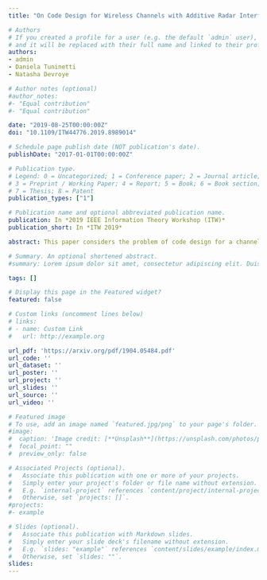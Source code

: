 ```yaml
---
title: "On Code Design for Wireless Channels with Additive Radar Interference"

# Authors
# If you created a profile for a user (e.g. the default `admin` user), write the username (folder name) here 
# and it will be replaced with their full name and linked to their profile.
authors:
- admin
- Daniela Tuninetti
- Natasha Devroye

# Author notes (optional)
#author_notes:
#- "Equal contribution"
#- "Equal contribution"

date: "2019-08-25T00:00:00Z"
doi: "10.1109/ITW44776.2019.8989014"

# Schedule page publish date (NOT publication's date).
publishDate: "2017-01-01T00:00:00Z"

# Publication type.
# Legend: 0 = Uncategorized; 1 = Conference paper; 2 = Journal article;
# 3 = Preprint / Working Paper; 4 = Report; 5 = Book; 6 = Book section;
# 7 = Thesis; 8 = Patent
publication_types: ["1"]

# Publication name and optional abbreviated publication name.
publication: In *2019 IEEE Information Theory Workshop (ITW)*
publication_short: In *ITW 2019*

abstract: This paper considers the problem of code design for a channel where communications and radar systems coexist, modeled as having both Additive White Gaussian Noise (AWGN) and Additive Radar Interference (ARI). The question of how to adapt or re-design convolutional codes (decoded by the Viterbi algorithm) and LDPC codes (decoded by the sum-product algorithm and optimized by using the EXIT chart method) to effectively handle the overall non-Gaussian ARI noise is investigated. Interestingly, it is found that codes optimized for AWGN-only noise and decoded using a decoding metric that accounts for both the Signal-to-Noise Ratio (SNR) of the useful signal and the Interference-to-Noise Ratio (INR) of the radar signal is only slightly outperformed by codes that are optimized for the AWGN+ARI channel.

# Summary. An optional shortened abstract.
#summary: Lorem ipsum dolor sit amet, consectetur adipiscing elit. Duis posuere tellus ac convallis placerat. Proin tincidunt magna sed ex sollicitudin condimentum.

tags: []

# Display this page in the Featured widget?
featured: false

# Custom links (uncomment lines below)
# links:
# - name: Custom Link
#   url: http://example.org

url_pdf: 'https://arxiv.org/pdf/1904.05484.pdf'
url_code: ''
url_dataset: ''
url_poster: ''
url_project: ''
url_slides: ''
url_source: ''
url_video: ''

# Featured image
# To use, add an image named `featured.jpg/png` to your page's folder. 
#image:
#  caption: 'Image credit: [**Unsplash**](https://unsplash.com/photos/pLCdAaMFLTE)'
#  focal_point: ""
#  preview_only: false

# Associated Projects (optional).
#   Associate this publication with one or more of your projects.
#   Simply enter your project's folder or file name without extension.
#   E.g. `internal-project` references `content/project/internal-project/index.md`.
#   Otherwise, set `projects: []`.
#projects:
#- example

# Slides (optional).
#   Associate this publication with Markdown slides.
#   Simply enter your slide deck's filename without extension.
#   E.g. `slides: "example"` references `content/slides/example/index.md`.
#   Otherwise, set `slides: ""`.
slides:
---
```

